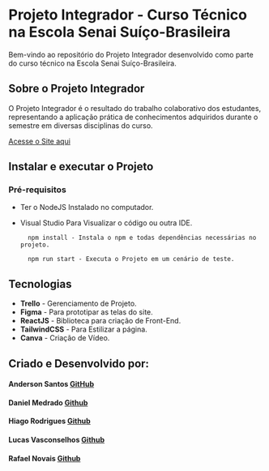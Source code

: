 # Projeto Integrador - Curso Técnico na Escola Senai Suíço-Brasileira

Bem-vindo ao repositório do Projeto Integrador desenvolvido como parte do curso técnico na Escola Senai Suíço-Brasileira.

## Sobre o Projeto Integrador

O Projeto Integrador é o resultado do trabalho colaborativo dos estudantes, representando a aplicação prática de conhecimentos adquiridos durante o semestre em diversas disciplinas do curso.

[Acesse o Site aqui](https://devwizards.netlify.app/)

## Instalar e executar o Projeto
### Pré-requisitos
- Ter o NodeJS Instalado no computador.
- Visual Studio Para Visualizar o código ou outra IDE.


        npm install - Instala o npm e todas dependências necessárias no projeto.
    
        npm run start - Executa o Projeto em um cenário de teste.

## Tecnologias
- **Trello** - Gerenciamento de Projeto.
- **Figma** - Para prototipar as telas do site.
- **ReactJS** - Biblioteca para criação de Front-End.
- **TailwindCSS** - Para Estilizar a página.
- **Canva** - Criação de Vídeo.

## Criado e Desenvolvido por:
#### Anderson Santos [GitHub](https://github.com/andersonbs96 ) 
#### Daniel Medrado [Github](https://github.com/ren-angel) 
#### Hiago Rodrigues [Github](https://github.com/HyRss) 
#### Lucas Vasconselhos [Github](https://github.com/LucasVasconcelosDev) 
#### Rafael Novais [Github](https://github.com/oN0V41S) 
